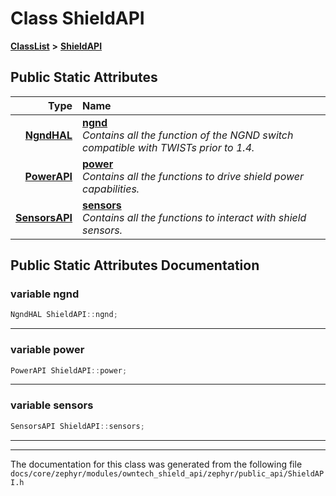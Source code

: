 

# Class ShieldAPI



[**ClassList**](annotated.md) **>** [**ShieldAPI**](classShieldAPI.md)




























## Public Static Attributes

| Type | Name |
| ---: | :--- |
|  [**NgndHAL**](classNgndHAL.md) | [**ngnd**](#variable-ngnd)  <br>_Contains all the function of the NGND switch compatible with TWISTs prior to 1.4._  |
|  [**PowerAPI**](classPowerAPI.md) | [**power**](#variable-power)  <br>_Contains all the functions to drive shield power capabilities._  |
|  [**SensorsAPI**](classSensorsAPI.md) | [**sensors**](#variable-sensors)  <br>_Contains all the functions to interact with shield sensors._  |










































## Public Static Attributes Documentation




### variable ngnd 

```C++
NgndHAL ShieldAPI::ngnd;
```




<hr>



### variable power 

```C++
PowerAPI ShieldAPI::power;
```




<hr>



### variable sensors 

```C++
SensorsAPI ShieldAPI::sensors;
```




<hr>

------------------------------
The documentation for this class was generated from the following file `docs/core/zephyr/modules/owntech_shield_api/zephyr/public_api/ShieldAPI.h`

